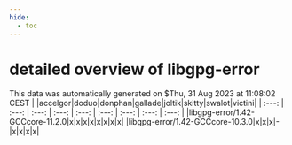 ```yaml
---
hide:
  - toc
---
```


detailed overview of libgpg-error
=================================


This data was automatically generated on $Thu, 31 Aug 2023 at 11:08:02 CEST
| |accelgor|doduo|donphan|gallade|joltik|skitty|swalot|victini|
| :---: | :---: | :---: | :---: | :---: | :---: | :---: | :---: | :---: |
|libgpg-error/1.42-GCCcore-11.2.0|x|x|x|x|x|x|x|x|
|libgpg-error/1.42-GCCcore-10.3.0|x|x|x|-|x|x|x|x|

